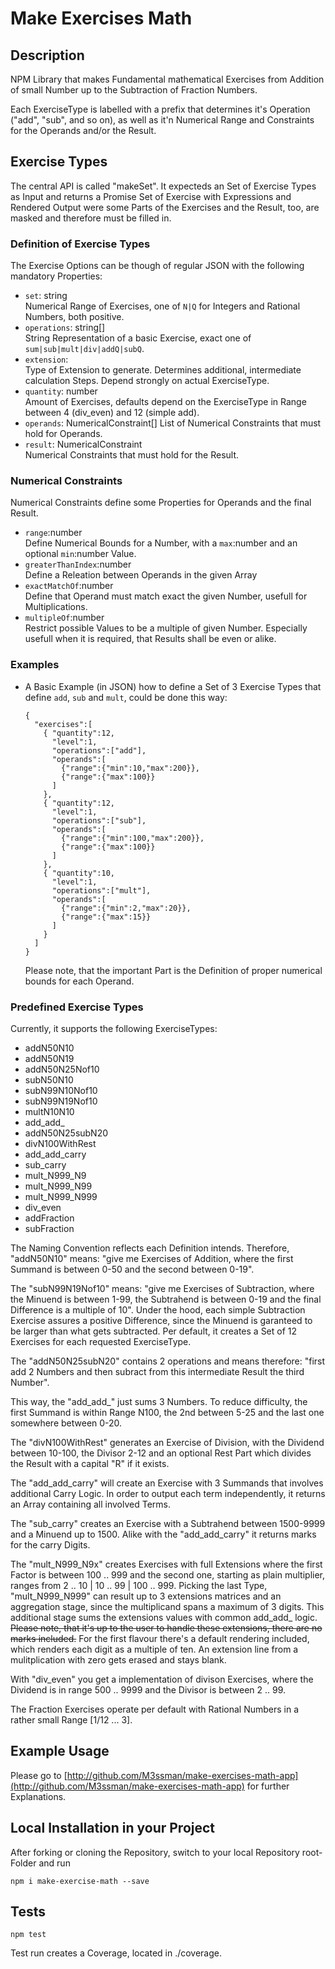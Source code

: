 # Make Exercises Math
## Description
NPM Library that makes Fundamental mathematical Exercises from Addition of small Number up to the Subtraction of Fraction Numbers.

Each ExerciseType is labelled with a prefix that determines it's Operation ("add", "sub", and so on), as well as it'n Numerical Range and Constraints for the Operands and/or the Result.

## Exercise Types

The central API is called "makeSet". It expecteds an Set of Exercise Types as Input and returns a Promise Set of Exercise with Expressions and Rendered Output were some Parts of the Exercises and the Result, too, are masked and therefore must be filled in.

### Definition of Exercise Types

The Exercise Options can be though of regular JSON with the following mandatory Properties:
* ```set```: string  
  Numerical Range of Exercises, one of ```N|Q``` for Integers and Rational Numbers, both positive.
* ```operations```: string[]  
  String Representation of a basic Exercise, exact one of ```sum|sub|mult|div|addQ|subQ```.
* ```extension```:  
  Type of Extension to generate. Determines additional, intermediate calculation Steps. Depend strongly on actual ExerciseType.
* ```quantity```: number  
  Amount of Exercises, defaults depend on the ExerciseType in Range between 4 (div_even) and 12 (simple add).
* ```operands```: NumericalConstraint[]    List of Numerical Constraints that must hold for Operands.
* ```result```: NumericalConstraint  
  Numerical Constraints that must hold for the Result. 

### Numerical Constraints

Numerical Constraints define some Properties for Operands and the final Result.
* ```range```:number  
  Define Numerical Bounds for a Number, with a ```max```:number and an optional ```min```:number Value.
* ```greaterThanIndex```:number    
  Define a Releation between Operands in the given Array
* ```exactMatchOf```:number   
  Define that Operand must match exact the given Number, usefull for Multiplications.
* ```multipleOf```:number  
  Restrict possible Values to be a multiple of given Number. Especially usefull when it is required, that Results shall be even or alike.

### Examples
* A Basic Example (in JSON) how to define a Set of 3 Exercise Types that define ```add```, ```sub``` and ```mult```, could be done this way:  
  ```
  {
    "exercises":[
      { "quantity":12, 
        "level":1, 
        "operations":["add"],
        "operands":[
          {"range":{"min":10,"max":200}},
          {"range":{"max":100}}
        ]
      },
      { "quantity":12, 
        "level":1, 
        "operations":["sub"],
        "operands":[
          {"range":{"min":100,"max":200}},
          {"range":{"max":100}}
        ]
      },
      { "quantity":10, 
        "level":1, 
        "operations":["mult"],
        "operands":[
          {"range":{"min":2,"max":20}},
          {"range":{"max":15}}
        ]
      }
    ]
  }
  ```  
   Please note, that the important Part is the Definition of proper numerical bounds for each Operand. 


### Predefined Exercise Types
Currently, it supports the following ExerciseTypes:
* addN50N10
* addN50N19
* addN50N25Nof10
* subN50N10
* subN99N10Nof10
* subN99N19Nof10
* multN10N10
* add_add_
* addN50N25subN20
* divN100WithRest
* add_add_carry
* sub_carry
* mult_N999_N9
* mult_N999_N99
* mult_N999_N999
* div_even
* addFraction
* subFraction

The Naming Convention reflects each Definition intends. Therefore, "addN50N10" means: "give me Exercises of Addition, where the first Summand is between 0-50 and the second between 0-19".

The "subN99N19Nof10" means: "give me Exercises of Subtraction, where the Minuend is between 1-99, the Subtrahend is between 0-19 and the final Difference is a multiple of 10". Under the hood, each simple Subtraction Exercise assures a positive Difference, since the Minuend is garanteed to be larger than what gets subtracted. Per default, it creates a Set of 12 Exercises for each requested ExerciseType.

The "addN50N25subN20" contains 2 operations and means therefore: "first add 2 Numbers and then subract from this intermediate Result the third Number". 

This way, the "add_add_" just sums 3 Numbers. To reduce difficulty, the first Summand is within Range N100, the 2nd between 5-25 and the last one somewhere between 0-20.

The "divN100WithRest" generates an Exercise of Division, with the Dividend between 10-100, the Divisor 2-12 and an optional Rest Part which divides the Result with a capital "R" if it exists.

The "add_add_carry" will create an Exercise with 3 Summands that involves additional Carry Logic. In order to output each term independently, it returns an Array containing all involved Terms.

The "sub_carry" creates an Exercise with a Subtrahend between 1500-9999 and a Minuend up to 1500. Alike with the "add_add_carry" it returns marks for the carry Digits.

The "mult_N999_N9x" creates Exercises with full Extensions where the first Factor is between 100 .. 999 and the second one, starting as plain multiplier, ranges from 2 .. 10 | 10 .. 99 | 100 .. 999. Picking the last Type, "mult_N999_N999" can result up to 3 extensions matrices and an aggregation stage, since the multiplicand spans a maximum of 3 digits. This additional stage sums the extensions values with common add_add_ logic.  
~~Please note, that it's up to the user to handle these extensions, there are no marks included.~~
For the first flavour there's a default rendering included, which renders each digit as a multiple of ten. An extension line from a mulitplication with zero gets erased and stays blank.

With "div_even" you get a implementation of divison Exercises, where the Dividend is in range 500 .. 9999 and the Divisor is between 2 .. 99.

The Fraction Exercises operate per default with Rational Numbers in a rather small Range [1/12 ... 3].

## Example Usage

Please go to [http://github.com/M3ssman/make-exercises-math-app](http://github.com/M3ssman/make-exercises-math-app) for further Explanations. 

## Local Installation in your Project
After forking or cloning the Repository, switch to your local Repository root-Folder and run
```
npm i make-exercise-math --save
```

## Tests 
```
npm test
```

Test run creates a Coverage, located in ./coverage. 
